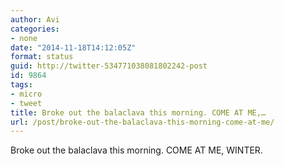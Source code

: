 ```yaml
---
author: Avi
categories:
- none
date: "2014-11-18T14:12:05Z"
format: status
guid: http://twitter-534771038081802242-post
id: 9864
tags:
- micro
- tweet
title: Broke out the balaclava this morning. COME AT ME,…
url: /post/broke-out-the-balaclava-this-morning-come-at-me/
---
```

Broke out the balaclava this morning. COME AT ME, WINTER.